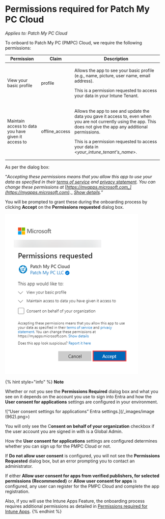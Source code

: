 # Permissions required for Patch My PC Cloud

_Applies to: Patch My PC Cloud_

To onboard to Patch My PC (PMPC) Cloud, we require the following permissions:

| Permission                                          | Claim           | Description                                                                                                                                                                                                                                                                          |
| --------------------------------------------------- | --------------- | ------------------------------------------------------------------------------------------------------------------------------------------------------------------------------------------------------------------------------------------------------------------------------------ |
| View your basic profile                             | profile         | <p>Allows the app to see your basic profile (e.g., name, picture, user name, email address).</p><p>This is a permission requested to access your data in your Intune Tenant.</p>                                                                                                     |
| Maintain access to data you have given it access to | offline\_access | <p>Allows the app to see and update the data you gave it access to, even when you are not currently using the app. This does not give the app any additional permissions.</p><p>This is a permission requested to access your data in &#x3C;<em>your_intune_tenant's_name</em>>.</p> |

As per the dialog box:

“_Accepting these permissions means that you allow this app to use your data as specified in their_ [_terms of service_](https://patchmypc.com/terms-of-service) _and_ [_privacy statement_](https://patchmypc.com/privacy-policy)_. You can change these permissions at_ [_https://myapps.microsoft.com_](https://myapps.microsoft.com)_._ [_Show details_](https://login.microsoftonline.com/common/login)_._”

You will be prompted to grant these during the onboarding process by clicking **Accept** on the **Permissions requested** dialog box.

![“Permissions required” prompting to grant permissions to your environment.](/_images/image-(1351).png "“Permissions required” prompting to grant permissions to your environment.")

{% hint style="info" %}
**Note**

Whether or not you see the **Permissions Required** dialog box and what you see on it depends on the account you use to sign into Entra and how the **User consent for applications** settings are configured in your environment.

![“User consent settings for applications” Entra settings.](/_images/image (962).png>)

You will only see the C**onsent on behalf of your organization** checkbox if the user account you are signed in with is a Global Admin.

How the **User consent for applications** settings are configured determines whether you can sign up for the PMPC Cloud or not.

If **Do not allow user consent** is configured, you will not see the **Permissions Requested** dialog box, but an error prompting you to contact an administrator.

If either **Allow user consent for apps from verified publishers, for selected permissions (Recommended)** or **Allow user consent for apps** is configured, any user can register for the PMPC Cloud and complete the app registration.

Also, if you will use the Intune Apps Feature, the onboarding process requires additional permissions as detailed in [Permissions required for Intune Apps](permissions-required-for-intune-apps.md).
{% endhint %}